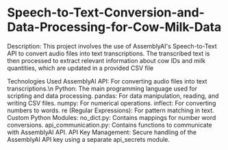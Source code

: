 # Speech-to-Text-Conversion-and-Data-Processing-for-Cow-Milk-Data

Description: 
This project involves the use of AssemblyAI's Speech-to-Text API to convert audio files
into text transcriptions. The transcribed text is then processed to extract relevant
information about cow IDs and milk quantities, which are updated in a provided CSV file

Technologies Used
AssemblyAI API: For converting audio files into text transcriptions.\n
Python: The main programming language used for scripting and data processing.
pandas: For data manipulation, reading, and writing CSV files.
numpy: For numerical operations.
inflect: For converting numbers to words.
re (Regular Expressions): For pattern matching in text.
Custom Python Modules:
no_dict.py: Contains mappings for number word conversions.
api_communication.py: Contains functions to communicate with AssemblyAI API.
API Key Management: Secure handling of the AssemblyAI API key using a separate api_secrets module.

